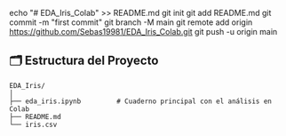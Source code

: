 echo "# EDA_Iris_Colab" >> README.md
git init
git add README.md
git commit -m "first commit"
git branch -M main
git remote add origin https://github.com/Sebas19981/EDA_Iris_Colab.git
git push -u origin main

## 🗂️ Estructura del Proyecto

	EDA_Iris/
	│
	├── eda_iris.ipynb         # Cuaderno principal con el análisis en Colab
	├── README.md              
	└── iris.csv               
